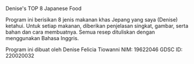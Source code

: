 Denise's TOP 8 Japanese Food

Program ini berisikan 8 jenis makanan khas Jepang yang saya (Denise) ketahui.
Untuk setiap makanan, diberikan penjelasan singkat, gambar, serta bahan dan cara membuatnya.
Semua resep dituliskan dengan menggunakan Bahasa Inggris.

Program ini dibuat oleh Denise Felicia Tiowanni
NIM: 19622046
GDSC ID: 220020032
